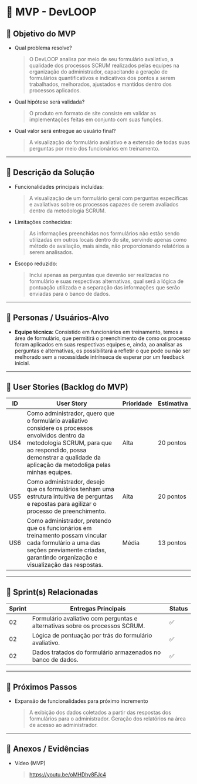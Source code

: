 # 📌 MVP - DevLOOP

## 🎯 Objetivo do MVP

- Qual problema resolve?

  > O DevLOOP analisa por meio de seu formulário avaliativo, a qualidade dos processos SCRUM realizados pelas equipes na organização do administrador, capacitando a geração de formulários quantificativos e indicativos dos pontos a serem trabalhados, melhorados, ajustados e mantidos dentro dos processos aplicados.

- Qual hipótese será validada?

  > O produto em formato de site consiste em validar as implementações feitas em conjunto com suas funções.

- Qual valor será entregue ao usuário final?
  > A visualização do formulário avaliativo e a extensão de todas suas perguntas por meio dos funcionários em treinamento.

---

## 📝 Descrição da Solução

- Funcionalidades principais incluídas:

  > A visualização de um formulário geral com perguntas específicas e avaliativas sobre os processos capazes de serem avaliados dentro da metodologia SCRUM.

- Limitações conhecidas:

  > As informações preenchidas nos formulários não estão sendo utilizadas em outros locais dentro do site, servindo apenas como método de avaliação, mais ainda, não proporcionando relatórios a serem analisados.

- Escopo reduzido:
  > Inclui apenas as perguntas que deverão ser realizadas no formulário e suas respectivas alternativas, qual será a lógica de pontuação utilizada e a separação das informações que serão enviadas para o banco de dados.

---

## 👥 Personas / Usuários-Alvo

- **Equipe técnica:** Consistido em funcionários em treinamento, temos a área de formulário, que permitirá o preenchimento de como os processo foram aplicados em suas respectivas equipes e, ainda, ao analisar as perguntas e alternativas, os possibilitará a refletir o que pode ou não ser melhorado sem a necessidade intrínseca de esperar por um feedback inicial.

---

## 🔑 User Stories (Backlog do MVP)

| ID  | User Story                                                                                                                                                                                                                 | Prioridade | Estimativa |
| --- | -------------------------------------------------------------------------------------------------------------------------------------------------------------------------------------------------------------------------- | ---------- | ---------- |
| US4 | Como administrador, quero que o formulário avaliativo considere os processos envolvidos dentro da metodologia SCRUM, para que ao respondido, possa demonstrar a qualidade da aplicação da metodoliga pelas minhas equipes. | Alta       | 20 pontos  |
| US5 | Como administrador, desejo que os formulários tenham uma estrutura intuitiva de perguntas e repostas para agilizar o processo de preenchimento.                                                                            | Alta       | 20 pontos  |
| US6 | Como administrador, pretendo que os funcionários em treinamento possam vincular cada formulário a uma das seções previamente criadas, garantindo organização e visualização das respostas.                                 | Média      | 13 pontos  |

---

## 📅 Sprint(s) Relacionadas

| Sprint | Entregas Principais                                                          | Status |
| ------ | ---------------------------------------------------------------------------- | ------ |
| 02     | Formulário avaliativo com perguntas e alternativas sobre os processos SCRUM. | ✅     |
| 02     | Lógica de pontuação por trás do formulário avaliativo.                       | ✅     |
| 02     | Dados tratados do formulário armazenados no banco de dados.                  | ✅     |

---

## 🚀 Próximos Passos

- Expansão de funcionalidades para próximo incremento

  > A exibição dos dados coletados a partir das respostas dos formulários para o administrador. Geração dos relatórios na área de acesso ao administrador.

---

## 📂 Anexos / Evidências

- Vídeo (MVP)
  > https://youtu.be/oMHDhy8FJc4

